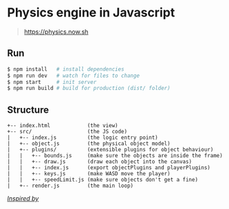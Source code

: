 # Physics engine in Javascript

> https://physics.now.sh

## Run

```sh
$ npm install   # install dependencies
$ npm run dev   # watch for files to change
$ npm start     # init server
$ npm run build # build for production (dist/ folder)
```

## Structure

```
+-- index.html            (the view)
+-- src/                  (the JS code)
|   +-- index.js          (the logic entry point)
|   +-- object.js         (the physical object model)
|   +-- plugins/          (extensible plugins for object behaviour)
|   |   +-- bounds.js     (make sure the objects are inside the frame)
|   |   +-- draw.js       (draw each object into the canvas)
|   |   +-- index.js      (export objectPlugins and playerPlugins)
|   |   +-- keys.js       (make WASD move the player)
|   |   +-- speedLimit.js (make sure objects don't get a fine)
|   +-- render.js         (the main loop)
```


[*Inspired by*](https://www.graphitedigital.com/blog/build-your-own-basic-physics-engine-in-javascript)

